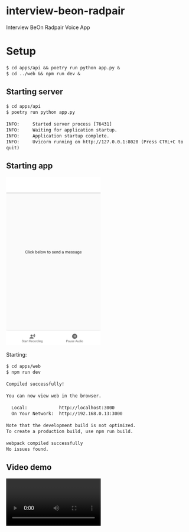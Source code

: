 # interview-beon-radpair

Interview BeOn Radpair Voice App

# Setup

```
$ cd apps/api && poetry run python app.py &
$ cd ../web && npm run dev &
```

## Starting server

```
$ cd apps/api
$ poetry run python app.py

INFO:     Started server process [76431]
INFO:     Waiting for application startup.
INFO:     Application startup complete.
INFO:     Uvicorn running on http://127.0.0.1:8020 (Press CTRL+C to quit)
```

## Starting app

<img src="./docs/application.png" width="256" />

Starting:

```
$ cd apps/web
$ npm run dev

Compiled successfully!

You can now view web in the browser.

  Local:            http://localhost:3000
  On Your Network:  http://192.168.0.13:3000

Note that the development build is not optimized.
To create a production build, use npm run build.

webpack compiled successfully
No issues found.
```

## Video demo

<video src="./docs/videos/Flight Test 2.mov" width="256" />
